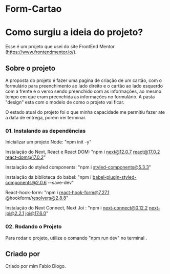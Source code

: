 # Form-Cartao

# Como surgiu a ideia do projeto?

 Esse é um projeto que usei do site FrontEnd Mentor (https://www.frontendmentor.io/).

## Sobre o projeto

A proposta do projeto é fazer uma pagina de criação de um cartão, com o formulário para preenchimento ao lado direito e o cartão ao lado esquerdo com a frente e o verso
sendo preenchido com as informações, ao mesmo tempo em que eram preenchida as informações no formulário. A pasta "design" esta com o modelo de como o projeto vai ficar.

O estado atual do projeto foi o que minha capacidade me permitiu fazer ate a data de entrega, porem irei terminar.



### 01. Instalando as dependências

Inicializar um projeto Node: "npm init -y"

Instalação do Next, React e React DOM: "npm i next@12.0.7 react@17.0.2 react-dom@17.0.2"

Instalação do styled components: "npm i styled-components@5.3.3"

Instalação da biblioteca do babel: "npm i babel-plugin-styled-components@2.0.6 --save-dev"

React-hook-form: "npm i react-hook-form@7.27.1 @hookform/resolvers@2.8.8"

Instalação do Next Connect, Next Joi :  "npm i next-connect@0.12.2 next-joi@2.2.1 joi@17.6.0"

### 02. Rodando o Projeto

Para rodar o projeto, utilize o comando "npm run dev" no terminal  .

## Criado por

Criado por mim Fabio Diogo.

